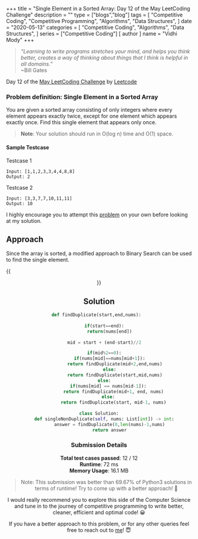 +++
title = "Single Element in a Sorted Array: Day 12 of the May LeetCoding Challenge"
description = ""
type = ["blogs","blog"]
tags = [
    "Competitive Coding",
    "Competitive Programming",
    "Algorithms",
    "Data Structures",
]
date = "2020-05-13"
categories = [
    "Competitive Coding",
    "Algorithms",
    "Data Structures",
]
series = ["Competitive Coding"]
[ author ]
  name = "Vidhi Mody"
+++

> *“Learning to write programs stretches your mind, and helps you think better, creates a way of thinking about things that I think is helpful in all domains.”*\
>~Bill Gates

Day 12 of the [May LeetCoding Challenge](https://leetcode.com/explore/featured/card/may-leetcoding-challenge/) by [Leetcode](https://leetcode.com/)

### Problem definition: Single Element in a Sorted Array

You are given a sorted array consisting of only integers where every element appears exactly twice, except for one element which appears exactly once. Find this single element that appears only once.

> **Note**: Your solution should run in O(log n) time and O(1) space.

#### Sample Testcase 

Testcase 1

``` 
Input: [1,1,2,3,3,4,4,8,8]
Output: 2
```

Testcase 2

``` 
Input: [3,3,7,7,10,11,11]
Output: 10
```

I highly encourage you to attempt this [problem](https://leetcode.com/explore/challenge/card/may-leetcoding-challenge/535/week-2-may-8th-may-14th/) on your own before looking at my solution.

## Approach

Since the array is sorted, a modified approach to Binary Search can be used to find the single element.

{{<center src="/img/binary_search.gif" alt="Binary Search">}}

## Solution

```python
def findDuplicate(start,end,nums):  
    
    if(start==end):
        return(nums[end])
    
    mid = start + (end-start)//2

    if(mid%2==0):
        if(nums[mid]==nums[mid+1]):
            return findDuplicate(mid+2,end,nums)
        else:
            return findDuplicate(start,mid,nums)
    else:
        if(nums[mid] == nums[mid-1]): 
            return findDuplicate(mid+1, end, nums) 
        else: 
            return findDuplicate(start, mid-1, nums) 
                
class Solution:
    def singleNonDuplicate(self, nums: List[int]) -> int:
        answer = findDuplicate(0,len(nums)-1,nums)
        return answer
```

### Submission Details

**Total test cases passed**: 12 / 12 \
**Runtime**: 72 ms \
**Memory Usage**: 16.1 MB 

>Note: This submission was better than 69.67% of Python3 solutions in terms of runtime! Try to come up with a better approach! :new_moon_with_face: 

I would really recommend you to explore this side of the Computer Science and tune in to the journey of competitive programming to write better, cleaner, efficient and optimal code! :grinning:

If you have a better approach to this problem, or for any other queries feel free to reach out to [me]((https://www.linkedin.com/in/vidhi-mody-21629a150))! :innocent:
